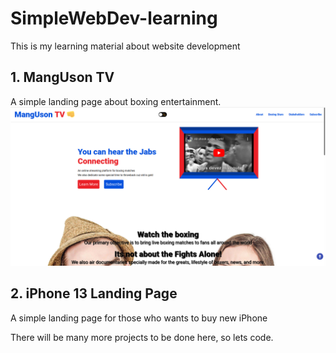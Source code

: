 # SimpleWebDev-learning
This is my learning material about website development

## 1. MangUson TV
A simple landing page about boxing entertainment.
![MangUson TV Landing Page](MangUson-TV/Screenshot-20220908223126-1920x969.png)

## 2. iPhone 13 Landing Page
A simple landing page for those who wants to buy new iPhone

There will be many more projects to be done here, so lets code.
